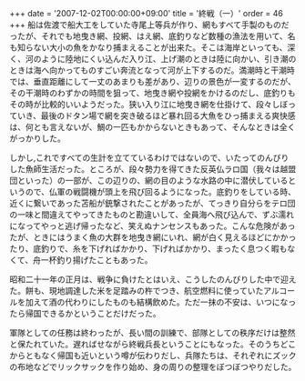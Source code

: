 +++
date = '2007-12-02T00:00:00+09:00'
title = '終戦（一）'
order = 46
+++
船は佐渡で船大工をしていた寺尾上等兵が作り、網もすべて手製のものだったが、それでも地曳き網、投網、はえ網、底釣りなど数種の漁法を用いて、名も知らない大小の魚をかなり捕まえることが出来た。そこは海岸といっても、深く、河のように陸地にくい込んだ入り江、上げ潮のときは陸に向かい、引き潮のときは海へ向かってものすごい奔流となって河が上下するのだ。満潮時と干潮時では、垂直距離にして一丈のあまりも差があり、辺りの景色が一変するのだが、その干潮時のわずかの時間を狙って、地曳き網や投網をかけるのだし、底釣りもその時が比較的いいようだった。狭い入り江に地曳き網を仕掛けて、段々しぼっていき、最後のドタン場で網を突き破るほど暴れ回る大魚をひっ捕まえる爽快感は、何とも言えないが、鯛の一匹もかからないときもあって、そんなときは全くがっかりした。

しかし,これですべての生計を立てているわけではないので、いたってのんびりした魚師生活だった。ところが、段々勢力を得てきた反英仏ラロ国（我々は越盟団といった）の一部が、この辺りの、網の目のような水路の中に潜伏しているというので、仏軍の戦闘機が頭上を飛び回るようになった。底釣りをしている時、近くに繋いであった苫船が銃撃されたことがあったが、てっきり自分らをテロ団の一味と間違えてやってきたものと勘違いして、全員海へ飛び込んで、ずぶ濡れになってやっと逃げ帰ったなど、笑えぬナンセンスもあった。こんな危険があったが、ときにはうまく魚の大群を地曳き網にいれ、網が白く見えるほどにかかったり、底釣りで、糸を下げればかかり、下げればかかり、まったく息つく暇もなくて、舟一杯釣り揚げたこともあった。

昭和二十一年の正月は、戦争に負けたとはいえ、こうしたのんびりした中で迎えた。餅も、現地調達した米を足踏みの杵でつき、航空燃料に使っていたアルコールを加えて酒の代わりにしたものも結構飲めた。ただ一抹の不安は、いつになったら帰国できるかということだけだった。

軍隊としての任務は終わったが、長い間の訓練で、部隊としての秩序だけは整然と保たれていた。遅ればせながら終戦兵長ということにもなった。そのうちどこからともなく帰国も近いという噂が伝わりだし、兵隊たちは、それぞれにズックの布地などでリックサックを作り始め、身の周りの整理をぼつぼつやりだした。
